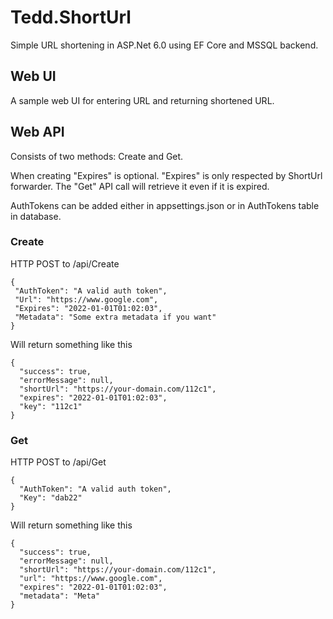 # Tedd.ShortUrl
Simple URL shortening in ASP.Net 6.0 using EF Core and MSSQL backend.

## Web UI

A sample web UI for entering URL and returning shortened URL.

## Web API

Consists of two methods: Create and Get.

When creating "Expires" is optional. "Expires" is only respected by ShortUrl forwarder. The "Get" API call will retrieve it even if it is expired.

AuthTokens can be added either in appsettings.json or in AuthTokens table in database.

### Create

HTTP POST to /api/Create

```
{
 "AuthToken": "A valid auth token",
 "Url": "https://www.google.com",
 "Expires": "2022-01-01T01:02:03",
 "Metadata": "Some extra metadata if you want"
}
```

Will return something like this

```
{
  "success": true,
  "errorMessage": null,
  "shortUrl": "https://your-domain.com/112c1",
  "expires": "2022-01-01T01:02:03",
  "key": "112c1"
}
```

### Get

HTTP POST to /api/Get

```
{
  "AuthToken": "A valid auth token",
  "Key": "dab22"
}
```

Will return something like this

```
{
  "success": true,
  "errorMessage": null,
  "shortUrl": "https://your-domain.com/112c1",
  "url": "https://www.google.com",
  "expires": "2022-01-01T01:02:03",
  "metadata": "Meta"
}
```

